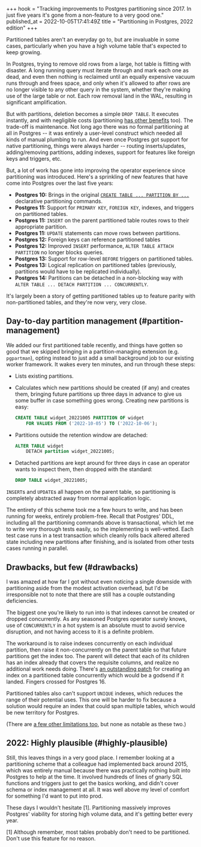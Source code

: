 +++
hook = "Tracking improvements to Postgres partitioning since 2017. In just five years it's gone from a non-feature to a very good one."
published_at = 2022-10-05T17:41:49Z
title = "Partitioning in Postgres, 2022 edition"
+++

Partitioned tables aren't an everyday go to, but are invaluable in some cases, particularly when you have a high volume table that's expected to keep growing.

In Postgres, trying to remove old rows from a large, hot table is flitting with disaster. A long running query must iterate through and mark each one as dead, and even then nothing is reclaimed until an equally expensive vacuum runs through and frees space, and only when it's allowed to after rows are no longer visible to any other query in the system, whether they're making use of the large table or not. Each row removal land in the WAL, resulting in significant amplification.

But with partitions, deletion becomes a simple `DROP TABLE`. It executes instantly, and with negligible costs (partitioning [has other benefits](https://www.postgresql.org/docs/current/ddl-partitioning.html) too). The trade-off is maintenance. Not long ago there was no formal partitioning at all in Postgres -- it was entirely a user-level construct which needed all kinds of manual plumbing to run. And even once Postgres got support for native partitioning, things were always harder -- routing inserts/updates, adding/removing partitions, adding indexes, support for features like foreign keys and triggers, etc.

But, a lot of work has gone into improving the operator experience since partitioning was introduced. Here's a sprinkling of new features that have come into Postgres over the last five years:

* **Postgres 10:** Brings in the original [`CREATE TABLE ... PARTITION BY ...`](https://www.postgresql.org/message-id/flat/55D3093C.5010800@lab.ntt.co.jp) declarative partitioning commands.
* **Postgres 11:** Support for `PRIMARY KEY`, `FOREIGN KEY`, indexes, and triggers on partitioned tables.
* **Postgres 11:** `INSERT` on the parent partitioned table routes rows to their appropriate partition.
* **Postgres 11:** `UPDATE` statements can move rows between partitions.
* **Postgres 12:** Foreign keys can reference partitioned tables
* **Postgres 12:** Improved `INSERT` performance, `ALTER TABLE ATTACH PARTITION` no longer blocks queries.
* **Postgres 13:** Support for row-level `BEFORE` triggers on partitioned tables.
* **Postgres 13:** Logical replication on partitioned tables (previously, partitions would have to be replicated individually).
* **Postgres 14:** Partitions can be detached in a non-blocking way with `ALTER TABLE ... DETACH PARTITION ... CONCURRENTLY`.

It's largely been a story of getting partitioned tables up to feature parity with non-partitioned tables, and they're now very, very close.

## Day-to-day partition management (#partition-management)

We added our first partitioned table recently, and things have gotten so good that we skipped bringing in a partition-managing extension (e.g. `pgpartman`), opting instead to just add a small background job to our existing worker framework. It wakes every ten minutes, and run through these steps:

* Lists existing partitions.

* Calculates which new partitions should be created (if any) and creates them, bringing future partitions up three days in advance to give us some buffer in case something goes wrong. Creating new partitions is easy:

    ``` sql
    CREATE TABLE widget_20221005 PARTITION OF widget
        FOR VALUES FROM ('2022-10-05') TO ('2022-10-06');
    ```

* Partitions outside the retention window are detached:

    ``` sql
    ALTER TABLE widget
        DETACH partition widget_20221005;
    ```

* Detached partitions are kept around for three days in case an operator wants to inspect them, then dropped with the standard:

    ``` sql
    DROP TABLE widget_20221005;
    ```

`INSERT`s and `UPDATE`s all happen on the parent table, so partitioning is completely abstracted away from normal application logic.

The entirety of this scheme took me a few hours to write, and has been running for weeks, entirely problem-free. Recall that Postgres' DDL, including all the partitioning commands above is transactional, which let me to write very thorough tests easily, so the implementing is well-vetted. Each test case runs in a test transaction which cleanly rolls back altered altered state including new partitions after finishing, and is isolated from other tests cases running in parallel.

## Drawbacks, but few (#drawbacks)

I was amazed at how far I got without even noticing a single downside with partitioning aside from the modest activation overhead, but I'd be irresponsible not to note that there are still has a couple outstanding deficiencies.

The biggest one you're likely to run into is that indexes cannot be created or dropped concurrently. As any seasoned Postgres operator surely knows, use of `CONCURRENTLY` in a hot system is an absolute must to avoid service disruption, and not having access to it is a definite problem.

The workaround is to raise indexes concurrently on each individual partition, then raise it non-concurrently on the parent table so that future partitions get the index too. The parent will detect that each of its children has an index already that covers the requisite columns, and realize no additional work needs doing. There's [an outstanding patch](https://commitfest.postgresql.org/35/2815/) for creating an index on a partitioned table concurrently which would be a godsend if it landed. Fingers crossed for Postgres 16.

Partitioned tables also can't support `UNIQUE` indexes, which reduces the range of their potential uses. This one will be harder to fix because a solution would require an index that could span multiple tables, which would be new territory for Postgres.

(There are [a few other limitations too](https://www.postgresql.org/docs/current/ddl-partitioning.html#DDL-PARTITIONING-DECLARATIVE-LIMITATIONS), but none as notable as these two.)

## 2022: Highly plausible (#highly-plausible)

Still, this leaves things in a very good place. I remember looking at a partitioning scheme that a colleague had implemented back around 2015, which was entirely manual because there was practically nothing built into Postgres to help at the time. It involved hundreds of lines of gnarly SQL functions and triggers just to get the basics working, and didn't cover schema or index management at all. It was well above my level of comfort for something I'd want to put into prod.

These days I wouldn't hesitate [1]. Partitioning massively improves Postgres' viability for storing high volume data, and it's getting better every year.

[1] Although remember, most tables probably don't need to be partitioned. Don't use this feature for no reason.

